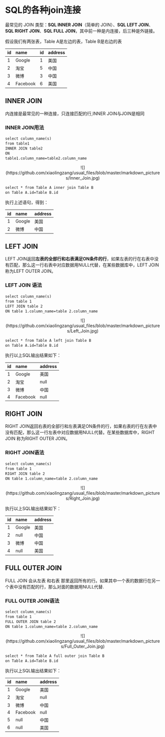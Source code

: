 # SQL的各种join连接

最常见的 JOIN 类型：**SQL INNER JOIN**（简单的 JOIN）、**SQL LEFT JOIN**、**SQL  RIGHT JOIN**、**SQL FULL JOIN**，其中前一种是内连接，后三种是外链接。

假设我们有两张表，Table A是左边的表，Table B是右边的表

|id | name | id|address|
| :--------|:-------| :--------|:------|
| 1|Google|1|美国|
| 2|淘宝|5|中国|
| 3|微博|3|中国|
| 4|Facebook|6|美国|

## INNER JOIN

内连接是最常见的一种连接，只连接匹配的行,INNER JOIN与JOIN是相同
### INNER JOIN用法
```
select column_name(s)
from table1
INNER JOIN table2
ON
table1.column_name=table2.column_name
```

<div align="center">
 ![](https://github.com/xiaolingzang/usual_files/blob/master/markdown_pictures/Inner_Join.jpg)
</div>

```
select * from Table A inner join Table B
on Table A.id=Table B.id
```
执行上述语句，得到：  

| id | name | address |
|:--------|:-------| :--------|
|1|Google|美国|
|2|微博|中国|

## LEFT JOIN

LEFT JOIN返回**左表的全部行和右表满足ON条件的行**，如果左表的行在右表中没有匹配，那么这一行右表中对应数据用NULL代替，在某些数据库中，LEFT JOIN 称为LEFT OUTER JOIN。

### LEFT JOIN 语法
```
select column_name(s)
from table 1
LEFT JOIN table 2
ON table 1.column_name=table 2.column_name
```
<div align="center">
![](https://github.com/xiaolingzang/usual_files/blob/master/markdown_pictures/Left_Join.jpg)
</div>

```
select * from Table A left join Table B
on Table A.id=Table B.id
```
执行以上SQL输出结果如下：  

| id | name |address|
|:--------|:-------| :--------|
|1|Google|美国|
|2|淘宝|null
|3|微博|中国|
|4|Facebook|null|

## RIGHT JOIN
RIGHT JOIN返回右表的全部行和左表满足ON条件的行，如果右表的行在左表中没有匹配，那么这一行左表中对应数据用NULL代替。在某些数据库中，RIGHT JOIN 称为RIGHT OUTER JOIN。

### RIGHT JOIN语法
```
select column_name(s)
from table 1
RIGHT JOIN table 2
ON table 1.column_name=table 2.column_name
```
<div align="center">
![](https://github.com/xiaolingzang/usual_files/blob/master/markdown_pictures/Right_Join.jpg)
</div>

执行以上SQL输出结果如下：

| id | name |address|
|:--------|:-------| :--------|
|1|Google|美国|
|2|null|中国|
|3|微博|中国|
|4|null|美国| 

## FULL OUTER JOIN
FULL JOIN 会从左表 和右表 那里返回所有的行。如果其中一个表的数据行在另一个表中没有匹配的行，那么对面的数据用NULL代替.

### FULL OUTER JOIN语法
```
select column_name(s)
from table 1
FULL OUTER JOIN table 2
ON table 1.column_name=table 2.column_name
```

 <div align="center">
![](https://github.com/xiaolingzang/usual_files/blob/master/markdown_pictures/Full_Outer_Join.jpg)
</div>

```
select * from Table A full outer join Table B
on Table A.id=Table B.id
```
执行以上SQL输出结果如下：

| id | name |address|
|:--------|:-------| :--------|
|1|Google|美国|
|2|淘宝|null
|3|微博|中国|
|4|Facebook|null|
|5|null|中国|
|6|null|美国| 



